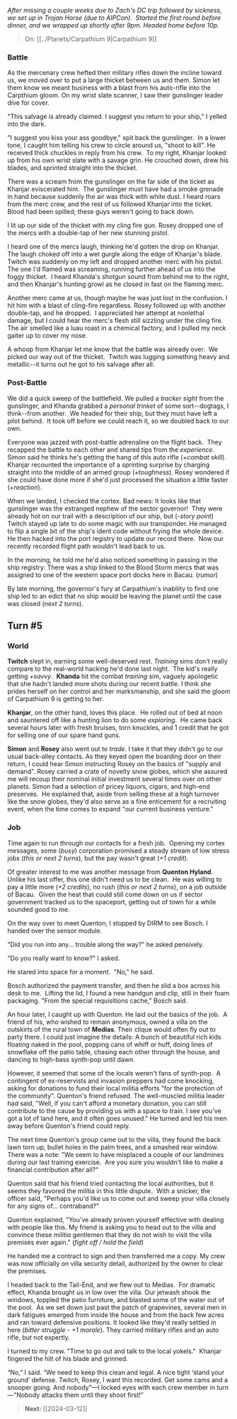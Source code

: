 _After missing a couple weeks due to Zach's DC trip followed by sickness, we set up in Trojan Horse (due to AIPCon).  Started the first round before dinner, and we wrapped up shortly after 9pm. Headed home before 10p._

> On: [[../Planets/Carpathium 9|Carpathium 9]]

### Battle

As the mercenary crew hefted their military rifles down the incline toward us, we moved over to put a large thicket between us and them. Simon let them know we meant business with a blast from his auto-rifle into the Carpthium gloom. On my wrist slate scanner, I saw their gunslinger leader dive for cover. 

"This salvage is already claimed. I suggest you return to your ship," I yelled into the dark.

"I suggest you kiss your ass goodbye," spit back the gunslinger.  In a lower tone, I caught him telling his crew to circle around us, "shoot to kill". He received thick chuckles in reply from his crew.  To my right, Khanjar looked up from his own wrist slate with a savage grin. He crouched down, drew his blades, and sprinted straight into the thicket.

There was a scream from the gunslinger on the far side of the ticket as Khanjar eviscerated him.  The gunslinger must have had a smoke grenade in hand because suddenly the air was thick with white dust. I heard roars from the merc crew, and the rest of us followed Khanjar into the ticket.  Blood had been spilled; these guys weren't going to back down.

I lit up our side of the thicket with my cling fire gun. Rosey dropped one of the mercs with a double-tap of her new stunning pistol.

I heard one of the mercs laugh, thinking he'd gotten the drop on Khanjar.  The laugh choked off into a wet gurgle along the edge of Khanjar's blade.  Twitch was suddenly on my left and dropped another merc with his pistol.  The one I'd flamed was screaming, running further ahead of us into the foggy thicket.  I heard Khanda's shotgun sound from behind me to the right, and then Khanjar's hunting growl as he closed in fast on the flaming merc.

Another merc came at us, though maybe he was just lost in the confusion. I hit him with a blast of cling-fire regardless. Rosey followed up with another double-tap, and he dropped.  I appreciated her attempt at nonlethal damage, but I could hear the merc's flesh still sizzling under the cling fire. The air smelled like a luau roast in a chemical factory, and I pulled my neck gaiter up to cover my nose.

A whoop from Khanjar let me know that the battle was already over.  We picked our way out of the thicket.  Twitch was lugging something heavy and metallic--it turns out he got to his salvage after all.

### Post-Battle

We did a quick sweep of the battlefield. We pulled a _tracker sight_ from the gunslinger, and Khanda grabbed a _personal trinket_ of some sort--dogtags, I think--from another.  We headed for their ship, but they must have left a pilot behind.  It took off before we could reach it, so we doubled back to our own. 
  
Everyone was jazzed with post-battle adrenaline on the flight back.  They recapped the battle to each other and shared tips from the _experience_. Simon said he thinks he's getting the hang of this auto rifle (_+combat skill_). Khanjar recounted the importance of a sprinting surprise by charging straight into the middle of an armed group (_+toughness_). Rosey wondered if she could have done more if she'd just processed the situation a little faster (_+reaction_).

When we landed, I checked the cortex. Bad news: It looks like that gunslinger was the estranged nephew of the sector governor!  They were already hot on our trail with a description of our ship, but (-_story point_) Twitch stayed up late to do some magic with our transponder. He managed to flip a single bit of the ship's ident code without frying the whole device.  He then hacked into the port registry to update our record there.  Now our recently recorded flight path wouldn't lead back to us.

In the morning, he told me he'd also noticed something in passing in the ship registry: There was a ship linked to the Blood Storm mercs that was assigned to one of the western space port docks here in Bacau. (_rumor_)
  
By late morning, the governor's fury at Carpathium's inability to find one ship led to an edict that no ship would be leaving the planet until the case was closed (_next 2 turns_).

## Turn #5

### World

**Twitch** slept in, earning some well-deserved rest. _Training_ sims don't really compare to the real-world hacking he'd done last night.  The kid's really getting _+savvy_.  **Khanda** hit the combat *training* sim, vaguely apologetic that she hadn't landed more shots during our recent battle. I think she prides herself on her control and her marksmanship, and she said the gloom of Carpathium 9 is getting to her.

**Khanjar**, on the other hand, loves this place.  He rolled out of bed at noon and sauntered off like a hunting lion to do some _exploring_.  He came back several hours later with fresh bruises, torn knuckles, and 1 credit that he got for selling one of our spare hand guns.

**Simon** and **Rosey** also went out to _trade_. I take it that they didn't go to our usual back-alley contacts. As they keyed open the boarding door on their return, I could hear Simon instructing Rosey on the basics of "supply and demand". Rosey carried a crate of novelty snow globes, which she assured me will recoup their nominal initial investment several times over on other planets. Simon had a selection of pricey liquors, cigars, and high-end preserves.  He explained that, aside from selling these at a high turnover like the snow globes, they'd also serve as a fine enticement for a recruiting event, when the time comes to expand "our current business venture."

### Job

Time again to run through our contacts for a fresh job.  Opening my cortex messages, some (_busy_) corporation promised a steady stream of low stress jobs (_this or next 2 turns_), but the pay wasn't great (_+1 credit_).

Of greater interest to me was another message from **Quenton Hyland**. Unlike his last offer, this one didn't need us to be clean.  He was willing to pay a little more (_+2 credits_), no rush (_this or next 2 turns_), on a job outside of Bacau.  Given the heat that could still come down on us if sector government tracked us to the spaceport, getting out of town for a while sounded good to me.

On the way over to meet Quenton, I stopped by DIRM to see Bosch. I handed over the sensor module. 

"Did you run into any… trouble along the way?" he asked pensively. 

"Do you really want to know?" I asked.

He stared into space for a moment.  "No," he said.  

Bosch authorized the payment transfer, and then he slid a box across his desk to me.  Lifting the lid, I found a new handgun and clip, still in their foam packaging. "From the special requisitions cache," Bosch said.
  
An hour later, I caught up with Quenton. He laid out the basics of the job.  A friend of his, who wished to remain anonymous, owned a villa on the outskirts of the rural town of **Medias**. Their clique would often fly out to party there. I could just imagine the details: A bunch of beautiful rich kids floating naked in the pool, popping cans of whiff or huff, doing lines of snowflake off the patio table, chasing each other through the house, and dancing to high-bass synth-pop until dawn.

However, it seemed that some of the locals weren't fans of synth-pop.  A contingent of ex-reservists and invasion preppers had come knocking, asking for donations to fund their local militia efforts "for the protection of the community". Quenton's friend refused. The well-muscled militia leader had said, "Well, if you can't afford a monetary donation, you can still contribute to the cause by providing us with a space to train. I see you've got a lot of land here, and it often goes unused." He turned and led his men away before Quenton's friend could reply.

The next time Quenton's group came out to the villa, they found the back lawn torn up, bullet holes in the palm trees, and a smashed rear window. There was a note: "We seem to have misplaced a couple of our landmines during our last training exercise.  Are you sure you wouldn't like to make a financial contribution after all?"
  
Quenton said that his friend tried contacting the local authorities, but it seems they favored the militia in this little dispute.  With a snicker, the officer said, "Perhaps you'd like us to come out and sweep your villa closely for any signs of… contraband?"

Quenton explained, "You've already proven yourself effective with dealing with people like this. My friend is asking you to head out to the villa and convince these _militia_ gentlemen that they do not wish to visit the villa premises ever again." (_fight off / hold the field_)

He handed me a contract to sign and then transferred me a copy. My crew was now officially on villa security detail, authorized by the owner to clear the premises.

I headed back to the Tail-End, and we flew out to Medias.  For dramatic effect, Khanda brought us in low over the villa. Our jetwash shook the windows, toppled the patio furniture, and blasted some of the water out of the pool.  As we set down just past the patch of grapevines, several men in dark fatigues emerged from inside the house and from the back few acres and ran toward defensive positions. It looked like they'd really settled in here (_bitter struggle - +1 morale_). They carried military rifles and an auto rifle, but not expertly.

I turned to my crew. "Time to go out and talk to the local yokels."  Khanjar fingered the hilt of his blade and grinned.

“No,” I said. “We need to keep this clean and legal. A nice tight ‘stand your ground’ defense. Twitch, Rosey, I want this recorded. Get some cams and a snooper going. And nobody”—I locked eyes with each crew member in turn—"Nobody attacks them until they shoot first!”

> **Next:** [[2024-03-12]]